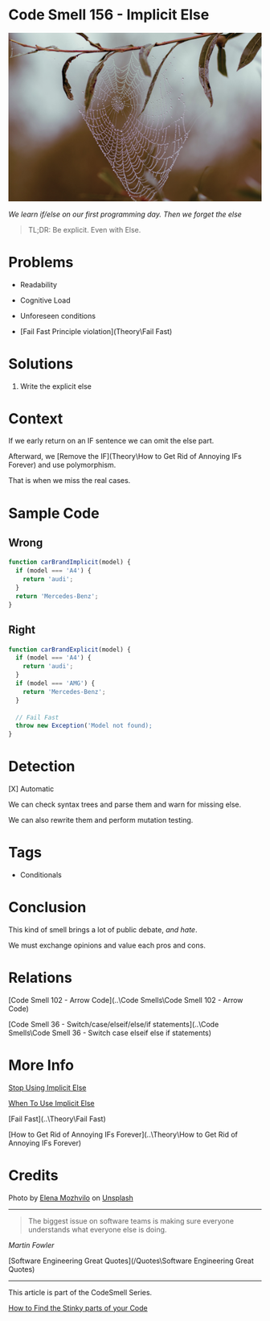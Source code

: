 # Code Smell 156 - Implicit Else

![Code Smell 156 - Implicit Else](elena-mozhvilo-3Jexb7VC6KA-unsplash.jpg)

*We learn if/else on our first programming day. Then we forget the else*

> TL;DR: Be explicit. Even with Else.

# Problems

- Readability

- Cognitive Load

- Unforeseen conditions

- [Fail Fast Principle violation](Theory\Fail Fast)

# Solutions

1. Write the explicit else

# Context

If we early return on an IF sentence we can omit the else part. 

Afterward, we [Remove the IF](Theory\How to Get Rid of Annoying IFs Forever) and use polymorphism.

That is when we miss the real cases.

# Sample Code

## Wrong

[Gist Url]: # (https://gist.github.com/mcsee/8d2eb5957180d324326e2c30a72166f6)
```javascript
function carBrandImplicit(model) {
  if (model === 'A4') {
    return 'audi';
  }
  return 'Mercedes-Benz';
}
```

## Right

[Gist Url]: # (https://gist.github.com/mcsee/34f2e6cc97fb6ef9cb77f8998aaa790e)
```javascript
function carBrandExplicit(model) {
  if (model === 'A4') {
    return 'audi';
  }
  if (model === 'AMG') {
    return 'Mercedes-Benz';
  }
  
  // Fail Fast
  throw new Exception('Model not found);
}
```

# Detection

[X] Automatic 

We can check syntax trees and parse them and warn for missing else.

We can also rewrite them and perform mutation testing.

# Tags

- Conditionals

# Conclusion

This kind of smell brings a lot of public debate, *and hate*.

We must exchange opinions and value each pros and cons.

# Relations

[Code Smell 102 - Arrow Code](..\Code Smells\Code Smell 102 - Arrow Code)

[Code Smell 36 - Switch/case/elseif/else/if statements](..\Code Smells\Code Smell 36 - Switch case elseif else if statements)

# More Info

[Stop Using Implicit Else](https://javascript.plainenglish.io/advice-from-a-senior-dev-stop-using-the-implicit-else-2a2ecf0a3583)

[When To Use Implicit Else](https://medium.com/lost-but-coding/when-to-use-implicit-else-e891cdcfe1bd)

[Fail Fast](..\Theory\Fail Fast)

[How to Get Rid of Annoying IFs Forever](..\Theory\How to Get Rid of Annoying IFs Forever)

# Credits

Photo by [Elena Mozhvilo](https://unsplash.com/es/@miracleday) on [Unsplash](https://unsplash.com/s/photos/invisible)
  
* * *

> The biggest issue on software teams is making sure everyone understands what everyone else is doing.

_Martin Fowler_
 
[Software Engineering Great Quotes](/Quotes\Software Engineering Great Quotes)

* * *

This article is part of the CodeSmell Series.

[How to Find the Stinky parts of your Code](/Code%20%Smells/How%20%to%20%Find%20%the%20%Stinky%20%parts%20%of%20%your%20%Code/readme.md)
